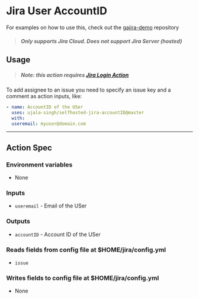 # Jira User AccountID

For examples on how to use this, check out the [gajira-demo](https://github.com/atlassian/gajira-demo) repository
> ##### Only supports Jira Cloud. Does not support Jira Server (hosted)

## Usage

> ##### Note: this action requires [Jira Login Action](https://github.com/marketplace/actions/jira-login)

To add assignee to an issue you need to specify an issue key and a comment as action inputs, like:

```yaml
- name: AccountID of the USer
  uses: ujala-singh/selfhosted-jira-accountID@master
  with:
  useremail: myuser@domain.com
```

----
## Action Spec

### Environment variables
- None

### Inputs
- `useremail` - Email of the USer

### Outputs
- `accountID` - Account ID of the USer

### Reads fields from config file at $HOME/jira/config.yml
- `issue`

### Writes fields to config file at $HOME/jira/config.yml
- None